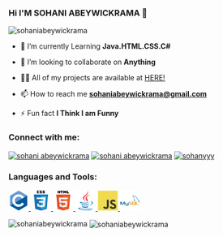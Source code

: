 ### Hi I'M SOHANI ABEYWICKRAMA 👋



<p align="left"> <img src="https://komarev.com/ghpvc/?username=sohaniabeywickrama&label=Profile%20views&color=0e75b6&style=flat" alt="sohaniabeywickrama" /> </p>

- 🔭 I’m currently Learning **Java.HTML.CSS.C#**

- 👯 I’m looking to collaborate on **Anything**

- 👨‍💻 All of my projects are available at [HERE!](HERE!)

- 📫 How to reach me **sohaniabeywickrama@gmail.com**

- ⚡ Fun fact **I Think I am Funny**

<h3 align="left">Connect with me:</h3>
<p align="left">
<a href="https://linkedin.com/in/sohani abeywickrama" target="blank"><img align="center" src="https://raw.githubusercontent.com/rahuldkjain/github-profile-readme-generator/master/src/images/icons/Social/linked-in-alt.svg" alt="sohani abeywickrama" height="30" width="40" /></a>
<a href="https://fb.com/sohani abeywickrama" target="blank"><img align="center" src="https://raw.githubusercontent.com/rahuldkjain/github-profile-readme-generator/master/src/images/icons/Social/facebook.svg" alt="sohani abeywickrama" height="30" width="40" /></a>
<a href="https://instagram.com/sohanyyy" target="blank"><img align="center" src="https://raw.githubusercontent.com/rahuldkjain/github-profile-readme-generator/master/src/images/icons/Social/instagram.svg" alt="sohanyyy" height="30" width="40" /></a>
</p>

<h3 align="left">Languages and Tools:</h3>
<p align="left"> <a href="https://www.cprogramming.com/" target="_blank" rel="noreferrer"> <img src="https://raw.githubusercontent.com/devicons/devicon/master/icons/c/c-original.svg" alt="c" width="40" height="40"/> </a> <a href="https://www.w3schools.com/css/" target="_blank" rel="noreferrer"> <img src="https://raw.githubusercontent.com/devicons/devicon/master/icons/css3/css3-original-wordmark.svg" alt="css3" width="40" height="40"/> </a> <a href="https://www.w3.org/html/" target="_blank" rel="noreferrer"> <img src="https://raw.githubusercontent.com/devicons/devicon/master/icons/html5/html5-original-wordmark.svg" alt="html5" width="40" height="40"/> </a> <a href="https://www.java.com" target="_blank" rel="noreferrer"> <img src="https://raw.githubusercontent.com/devicons/devicon/master/icons/java/java-original.svg" alt="java" width="40" height="40"/> </a> <a href="https://developer.mozilla.org/en-US/docs/Web/JavaScript" target="_blank" rel="noreferrer"> <img src="https://raw.githubusercontent.com/devicons/devicon/master/icons/javascript/javascript-original.svg" alt="javascript" width="40" height="40"/> </a> <a href="https://www.mysql.com/" target="_blank" rel="noreferrer"> <img src="https://raw.githubusercontent.com/devicons/devicon/master/icons/mysql/mysql-original-wordmark.svg" alt="mysql" width="40" height="40"/> </a> </p>

<p><img align="left" src="https://github-readme-stats.vercel.app/api/top-langs?username=sohaniabeywickrama&show_icons=true&locale=en&layout=compact" alt="sohaniabeywickrama" /></p>

<p>&nbsp;<img align="center" src="https://github-readme-stats.vercel.app/api?username=sohaniabeywickrama&show_icons=true&locale=en" alt="sohaniabeywickrama" /></p>
